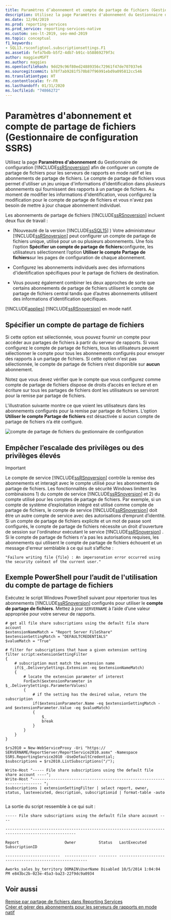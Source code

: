 ```yaml
---
title: Paramètres d’abonnement et compte de partage de fichiers (Gestionnaire de configuration) | Microsoft Docs
description: Utilisez la page Paramètres d'abonnement du Gestionnaire de configuration Reporting Services afin de configurer un compte de partage de fichiers pour les serveurs de rapports en mode natif et les abonnements de partage de fichiers.
ms.date: 12/04/2019
ms.prod: reporting-services
ms.prod_service: reporting-services-native
ms.custom: seo-lt-2019, seo-mmd-2019
ms.topic: conceptual
f1_keywords:
- SQL13.rsconfigtool.subscriptionsettings.F1
ms.assetid: fefa7bdb-b5f2-4db7-b91c-b58869279f3c
author: maggiesMSFT
ms.author: maggies
ms.openlocfilehash: 9dd29c96f80ed24889356c72961f47de707037e6
ms.sourcegitcommit: b78f7ab9281f570b87f96991ebd9a095812cc546
ms.translationtype: HT
ms.contentlocale: fr-FR
ms.lasthandoff: 01/31/2020
ms.locfileid: "74866272"
---
```

# <a name="subscription-settings-and-a-file-share-account-ssrs-configuration-manager"></a>Paramètres d'abonnement et compte de partage de fichiers (Gestionnaire de configuration SSRS)
  Utilisez la page **Paramètres d'abonnement** du Gestionnaire de configuration [!INCLUDE[ssRSnoversion](../../includes/ssrsnoversion-md.md)] afin de configurer un compte de partage de fichiers pour les serveurs de rapports en mode natif et les abonnements de partage de fichiers. Le compte de partage de fichiers vous permet d'utiliser un jeu unique d'informations d'identification dans plusieurs abonnements qui fournissent des rapports à un partage de fichiers. Au moment de modifier les informations d'identification, vous configurez la modification pour le compte de partage de fichiers et vous n'avez pas besoin de mettre à jour chaque abonnement individuel.  
  
 Les abonnements de partage de fichiers [!INCLUDE[ssRSnoversion](../../includes/ssrsnoversion-md.md)] incluent deux flux de travail :  
  
-   (Nouveauté de la version [!INCLUDE[ssSQL15](../../includes/sssql15-md.md)] ) Votre administrateur [!INCLUDE[ssRSnoversion](../../includes/ssrsnoversion-md.md)] peut configurer un compte de partage de fichiers unique, utilisé pour un ou plusieurs abonnements. Une fois l’option **Spécifier un compte de partage de fichiers**configurée, les utilisateurs sélectionnent l’option **Utiliser le compte Partage de fichiers**sur les pages de configuration de chaque abonnement.  
  
-   Configurez les abonnements individuels avec des informations d'identification spécifiques pour le partage de fichiers de destination.  
  
-   Vous pouvez également combiner les deux approches de sorte que certains abonnements de partage de fichiers utilisent le compte de partage de fichiers central tandis que d’autres abonnements utilisent des informations d’identification spécifiques.  
  
 [!INCLUDE[applies](../../includes/applies-md.md)] [!INCLUDE[ssRSnoversion](../../includes/ssrsnoversion-md.md)] en mode natif.  
  
## <a name="specify-a-file-share-account"></a>Spécifier un compte de partage de fichiers  
 Si cette option est sélectionnée, vous pouvez fournir un compte pour accéder aux partages de fichiers à partir du serveur de rapports. Si vous configurez le compte de partage de fichiers, tous les utilisateurs peuvent sélectionner le compte pour tous les abonnements configurés pour envoyer des rapports à un partage de fichiers. Si cette option n'est pas sélectionnée, le compte de partage de fichiers n’est disponible sur **aucun** abonnement.  
  
 Notez que vous devez vérifier que le compte que vous configurez comme compte de partage de fichiers dispose de droits d’accès en lecture et en écriture sur tous les partages de fichiers dont les utilisateurs se serviront pour la remise par partage de fichiers.  
  
 L'illustration suivante montre ce que voient les utilisateurs dans les abonnements configurés pour la remise par partage de fichiers. L’option **Utiliser le compte Partage de fichiers** est désactivée si aucun compte de partage de fichiers n’a été configuré.  
  
 ![compte de partage de fichiers du gestionnaire de configuration](../../reporting-services/install-windows/media/ssrs-fileshare-account.png "compte de partage de fichiers du gestionnaire de configuration")  
  
## <a name="prevent-privilege-escalation-or-elevated-privileges"></a>Empêcher l’escalade des privilèges ou des privilèges élevés  
  
> [!IMPORTANT]
> Le compte de service [!INCLUDE[ssRSnoversion](../../includes/ssrsnoversion-md.md)] contrôle la remise des abonnements et interagit avec le compte utilisé pour les abonnements de partage de fichiers. Les fonctionnalités de sécurité Windows limitent les combinaisons 1) du compte de service [!INCLUDE[ssRSnoversion](../../includes/ssrsnoversion-md.md)] et 2) du compte utilisé pour les comptes de partage de fichiers. Par exemple, si un compte de système d’exploitation intégré est utilisé comme compte de partage de fichiers, le compte de service [!INCLUDE[ssRSnoversion](../../includes/ssrsnoversion-md.md)] doit être un autre compte de service avec des autorisations d’emprunt d’identité. Si un compte de partage de fichiers explicite et un mot de passe sont configurés, le compte de partage de fichiers nécessite un droit d'ouverture de session sur l'ordinateur exécutant le service [!INCLUDE[ssRSnoversion](../../includes/ssrsnoversion-md.md)] . Si le compte de partage de fichiers n'a pas les autorisations requises, les abonnements qui utilisent le compte de partage de fichiers échouent et un message d'erreur semblable à ce qui suit s’affiche :  
>   
>  `"Failure writing file {file} : An impersonation error occurred using the security context of the current user."`  
  
## <a name="powershell-sample-to-audit-use-of-the-file-share-account"></a>Exemple PowerShell pour l’audit de l'utilisation du compte de partage de fichiers  
 Exécutez le script Windows PowerShell suivant pour répertorier tous les abonnements [!INCLUDE[ssRSnoversion](../../includes/ssrsnoversion-md.md)] configurés pour utiliser le **compte de partage de fichiers**. Mettez à jour `SERVERNAME` à l’aide d’une valeur appropriée pour votre serveur de rapports.  
  
```  
# get all file share subscriptions using the default file share account  
$extensionNameMatch = "Report Server FileShare"  
$extensionSettingMatch = "DEFAULTCREDENTIALS"  
$valueMatch = "True"  
  
# filter for subscriptions that have a given extension setting  
filter script:extensionSettingFilter  
{  
    # subscription must match the extension name  
    if($_.DeliverySettings.Extension -eq $extensionNameMatch)  
    {  
        # locate the extension parameter of interest  
        ForEach($extensionParameter in $_.DeliverySettings.ParameterValues)  
        {  
            # if the setting has the desired value, return the subscription  
            if($extensionParameter.Name -eq $extensionSettingMatch -and $extensionParameter.Value -eq $valueMatch)  
            {  
                $_  
                break  
            }  
        }  
    }  
}  
  
$rs2010 = New-WebServiceProxy -Uri "https:// SERVERNAME/ReportServer/ReportService2010.asmx" -Namespace SSRS.ReportingService2010 -UseDefaultCredential;  
$subscriptions = $rs2010.ListSubscriptions("/");  
  
Write-Host "----- File share subscriptions using the default file share account ----";  
Write-Host "-------------------------------------------------------------------------- ";  
$subscriptions | extensionSettingFilter | select report, owner, status, lastexecuted, description, subscriptionid | format-table -auto  
  
```  
  
 La sortie du script ressemble à ce qui suit :  
  
 `----- File share subscriptions using the default file share account ----`  
  
 `-----------------------------------------------------------------------------------------------------`  
  
 `Report                    Owner          Status   LastExecuted         SubscriptionID`  
  
 `------------------------  -------------- -------- -------------------- ------------------------------------`  
  
 `Aworks_sales_by_territory DOMAIN\UserName Disabled 10/5/2014 1:04:04 PM e843bc2b-023e-45a3-ba23-22f9dc9a0934`  
  
## <a name="see-also"></a>Voir aussi  
 [Remise par partage de fichiers dans Reporting Services](../../reporting-services/subscriptions/file-share-delivery-in-reporting-services.md)   
 [Créer et gérer des abonnements pour les serveurs de rapports en mode natif](../../reporting-services/subscriptions/create-and-manage-subscriptions-for-native-mode-report-servers.md)
  
  
